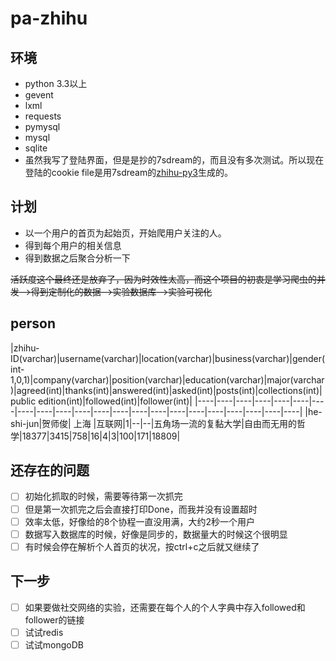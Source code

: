 # pa-zhihu

## 环境

 - python 3.3以上
 - gevent
 - lxml
 - requests
 - pymysql
 - mysql
 - sqlite
 - 虽然我写了登陆界面，但是是抄的7sdream的，而且没有多次测试。所以现在登陆的cookie file是用7sdream的[zhihu-py3](https://github.com/7sDream/zhihu-py3)生成的。

## 计划

- 以一个用户的首页为起始页，开始爬用户关注的人。
- 得到每个用户的相关信息
- 得到数据之后聚合分析一下

~~活跃度这个最终还是放弃了，因为时效性太高，而这个项目的初衷是学习爬虫的并发-->得到定制化的数据-->实验数据库-->实验可视化~~


## person

|zhihu-ID(varchar)|username(varchar)|location(varchar)|business(varchar)|gender(int-1,0,1)|company(varchar)|position(varchar)|education(varchar)|major(varchar)|agreed(int)|thanks(int)|answered(int)|asked(int)|posts(int)|collections(int)|public edition(int)|followed(int)|follower(int)|
|----|----|----|----|----|----|----|----|----|----|----|----|----|----|----|----|----|----|----|----|----|----|
|he-shi-jun|贺师俊| 上海 |互联网|1|--|--|五角场一流的复黏大学|自由而无用的哲学|18377|3415|758|16|4|3|100|171|18809|

## 还存在的问题

- [ ] 初始化抓取的时候，需要等待第一次抓完
- [ ] 但是第一次抓完之后会直接打印Done，而我并没有设置超时
- [ ] 效率太低，好像给的8个协程一直没用满，大约2秒一个用户
- [ ] 数据写入数据库的时候，好像是同步的，数据量大的时候这个很明显
- [ ] 有时候会停在解析个人首页的状况，按ctrl+c之后就又继续了

## 下一步

- [ ] 如果要做社交网络的实验，还需要在每个人的个人字典中存入followed和follower的链接
- [ ] 试试redis
- [ ] 试试mongoDB